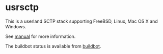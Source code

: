 # usrsctp

This is a userland SCTP stack supporting FreeBSD, Linux, Mac OS X and Windows.

See [manual](Manual.md) for more information.

The buildbot status is available from [buildbot](http://212.201.121.77:18010).
